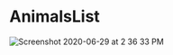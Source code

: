 # AnimalsList

![Screenshot 2020-06-29 at 2 36 33 PM](https://user-images.githubusercontent.com/66465555/86029474-d613e700-ba50-11ea-9877-2d0510500416.png)
